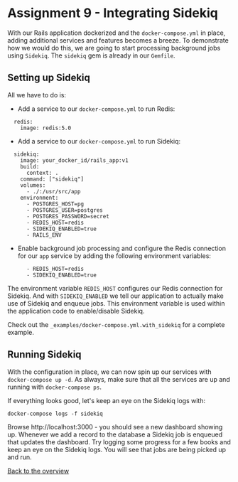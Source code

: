 # Assignment 9 - Integrating Sidekiq
With our Rails application dockerized and the `docker-compose.yml` in place, adding additional services and features becomes a breeze. To demonstrate how we would do this, we are going to start processing background jobs using `Sidekiq`. The `sidekiq` gem is already in our `Gemfile`.


## Setting up Sidekiq
All we have to do is:
* Add a service to our `docker-compose.yml` to run Redis:
```
  redis:
    image: redis:5.0
```

* Add a service to our `docker-compose.yml` to run Sidekiq:
```
  sidekiq:
    image: your_docker_id/rails_app:v1
    build:
      context: .
    command: ["sidekiq"]
    volumes:
      - ./:/usr/src/app
    environment:
      - POSTGRES_HOST=pg
      - POSTGRES_USER=postgres
      - POSTGRES_PASSWORD=secret
      - REDIS_HOST=redis
      - SIDEKIQ_ENABLED=true
      - RAILS_ENV
```

* Enable background job processing and configure the Redis connection for our `app` service by adding the following environment variables:
```
      - REDIS_HOST=redis
      - SIDEKIQ_ENABLED=true
```

The environment variable `REDIS_HOST` configures our Redis connection for Sidekiq. And with `SIDEKIQ_ENABLED` we tell our application to actually make use of Sidekiq and enqueue jobs. This environment variable is used within the application code to enable/disable Sidekiq.

Check out the `_examples/docker-compose.yml.with_sidekiq` for a complete example.


## Running Sidekiq
With the configuration in place, we can now spin up our services with `docker-compose up -d`. As always, make sure that all the services are up and running with `docker-compose ps`.

If everything looks good, let's keep an eye on the Sidekiq logs with:
```
docker-compose logs -f sidekiq
```

Browse http://localhost:3000 - you should see a new dashboard showing up. Whenever we add a record to the database a Sidekiq job is enqueued that updates the dashboard. Try logging some progress for a few books and keep an eye on the Sidekiq logs. You will see that jobs are being picked up and run.


[Back to the overview](../README.md#assignments)
